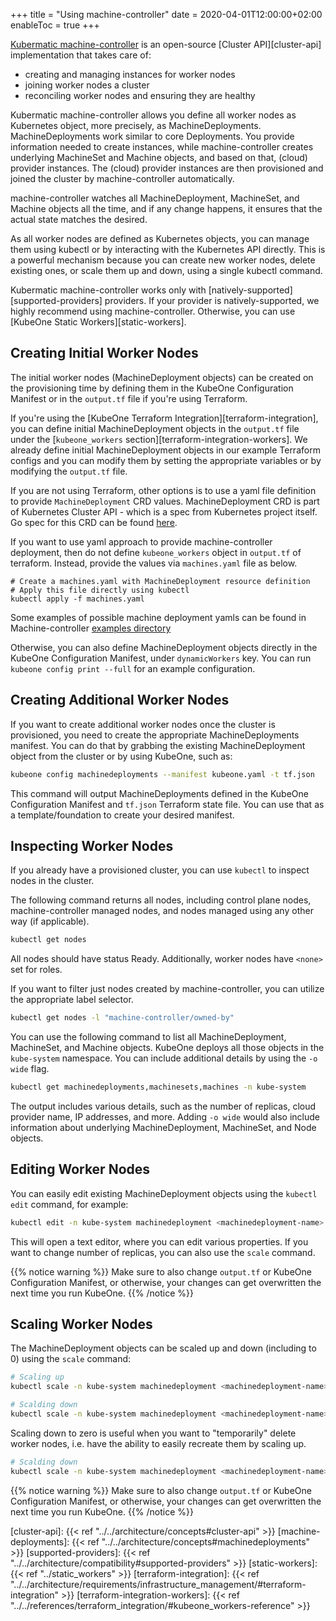 +++
title = "Using machine-controller"
date = 2020-04-01T12:00:00+02:00
enableToc = true
+++

[Kubermatic machine-controller][machine-controller] is an open-source
[Cluster API][cluster-api] implementation that takes care of:

* creating and managing instances for worker nodes
* joining worker nodes a cluster
* reconciling worker nodes and ensuring they are healthy

Kubermatic machine-controller allows you define all worker nodes as Kubernetes
object, more precisely, as MachineDeployments. MachineDeployments work similar
to core Deployments. You provide information needed to create instances, while
machine-controller creates underlying MachineSet and Machine objects, and
based on that, (cloud) provider instances. The (cloud) provider instances are
then provisioned and joined the cluster by machine-controller automatically.

machine-controller watches all MachineDeployment, MachineSet, and Machine
objects all the time, and if any change happens, it ensures that the actual
state matches the desired.

As all worker nodes are defined as Kubernetes objects, you can manage them
using kubectl or by interacting with the Kubernetes API directly. This is a
powerful mechanism because you can create new worker nodes, delete existing
ones, or scale them up and down, using a single kubectl command.

Kubermatic machine-controller works only with
[natively-supported][supported-providers] providers. If your provider is
natively-supported, we highly recommend using machine-controller. Otherwise,
you can use [KubeOne Static Workers][static-workers].

## Creating Initial Worker Nodes

The initial worker nodes (MachineDeployment objects) can be created on the
provisioning time by defining them in the KubeOne Configuration Manifest or in
the `output.tf` file if you're using Terraform.

If you're using the [KubeOne Terraform Integration][terraform-integration],
you can define initial MachineDeployment objects in the `output.tf` file under
the [`kubeone_workers` section][terraform-integration-workers]. We already define
initial MachineDeployment objects in our example Terraform configs and you can
modify them by setting the appropriate variables or by modifying the
`output.tf` file.

If you are not using Terraform, other options is to use a yaml file definition to provide `MachineDeployment` CRD values. MachineDeployment CRD is part of Kubernetes Cluster API - which is a spec from Kubernetes project itself. Go spec for this CRD can be found [here](https://pkg.go.dev/github.com/kubermatic/machine-controller@v1.27.4/pkg/apis/cluster/v1alpha1#MachineDeploymentSpec).

If you want to use yaml approach to provide machine-controller deployment, then do not define `kubeone_workers` object in `output.tf` of terraform. Instead, provide the values via `machines.yaml` file as below.

```shell
# Create a machines.yaml with MachineDeployment resource definition
# Apply this file directly using kubectl
kubectl apply -f machines.yaml
```

Some examples of possible machine deployment yamls can be found in Machine-controller [examples directory](https://github.com/kubermatic/machine-controller/tree/master/examples)

Otherwise, you can also define MachineDeployment objects directly in the KubeOne Configuration Manifest, under `dynamicWorkers` key. 
You can run `kubeone config print --full` for an example configuration.

## Creating Additional Worker Nodes

If you want to create additional worker nodes once the cluster is provisioned,
you need to create the appropriate MachineDeployments manifest. You can do that
by grabbing the existing MachineDeployment object from the cluster or by using
KubeOne, such as:

```bash
kubeone config machinedeployments --manifest kubeone.yaml -t tf.json
```

This command will output MachineDeployments defined in the KubeOne
Configuration Manifest and `tf.json` Terraform state file. You can use that
as a template/foundation to create your desired manifest.

## Inspecting Worker Nodes

If you already have a provisioned cluster, you can use `kubectl` to inspect
nodes in the cluster.

The following command returns all nodes, including control plane nodes,
machine-controller managed nodes, and nodes managed using any other way
(if applicable).

```bash
kubectl get nodes
```

All nodes should have status Ready. Additionally, worker nodes have `<none>`
set for roles.

If you want to filter just nodes created by machine-controller, you can utilize
the appropriate label selector.

```bash
kubectl get nodes -l "machine-controller/owned-by"
```

You can use the following command to list all MachineDeployment, MachineSet,
and Machine objects. KubeOne deploys all those objects in the `kube-system`
namespace. You can include additional details by using the `-o wide` flag.

```bash
kubectl get machinedeployments,machinesets,machines -n kube-system
```

The output includes various details, such as the number of replicas, cloud
provider name, IP addresses, and more. Adding `-o wide` would also include
information about underlying MachineDeployment, MachineSet, and Node objects.

## Editing Worker Nodes

You can easily edit existing MachineDeployment objects using the `kubectl edit`
command, for example:

```bash
kubectl edit -n kube-system machinedeployment <machinedeployment-name>
```

This will open a text editor, where you can edit various properties. If you
want to change number of replicas, you can also use the `scale` command.

{{% notice warning %}}
Make sure to also change `output.tf` or KubeOne Configuration Manifest, or
otherwise, your changes can get overwritten the next time you run KubeOne.
{{% /notice %}}

## Scaling Worker Nodes

The MachineDeployment objects can be scaled up and down (including to 0) using
the `scale` command:

```bash
# Scaling up
kubectl scale -n kube-system machinedeployment <machinedeployment-name> --replicas=5
```

```bash
# Scalding down
kubectl scale -n kube-system machinedeployment <machinedeployment-name> --replicas=2
```

Scaling down to zero is useful when you want to "temporarily" delete worker
nodes, i.e. have the ability to easily recreate them by scaling up.

```bash
# Scalding down
kubectl scale -n kube-system machinedeployment <machinedeployment-name> --replicas=0
```

{{% notice warning %}}
Make sure to also change `output.tf` or KubeOne Configuration Manifest, or
otherwise, your changes can get overwritten the next time you run KubeOne.
{{% /notice %}}

[machine-controller]: https://github.com/kubermatic/machine-controller
[cluster-api]: {{< ref "../../architecture/concepts#cluster-api" >}}
[machine-deployments]: {{< ref "../../architecture/concepts#machinedeployments" >}}
[supported-providers]: {{< ref "../../architecture/compatibility#supported-providers" >}}
[static-workers]: {{< ref "../static_workers" >}}
[terraform-integration]: {{< ref "../../architecture/requirements/infrastructure_management/#terraform-integration" >}}
[terraform-integration-workers]: {{< ref "../../references/terraform_integration/#kubeone_workers-reference" >}}
